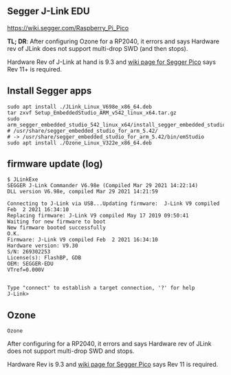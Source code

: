 
## Segger J-Link EDU

https://wiki.segger.com/Raspberry_Pi_Pico

**TL; DR**: After configuring Ozone for a RP2040, it errors and says Hardware rev of JLink does not support multi-drop SWD (and then stops).

Hardware Rev of J-Link at hand is 9.3 and [wiki page for Segger Pico](https://wiki.segger.com/Raspberry_Pi_Pico) says Rev 11+ is required.


## Install Segger apps


```shell
sudo apt install ./JLink_Linux_V698e_x86_64.deb
tar zxvf Setup_EmbeddedStudio_ARM_v542_linux_x64.tar.gz
sudo arm_segger_embedded_studio_542_linux_x64/install_segger_embedded_studio
# /usr/share/segger_embedded_studio_for_arm_5.42/
# -> /usr/share/segger_embedded_studio_for_arm_5.42/bin/emStudio
sudo apt install ./Ozone_Linux_V322e_x86_64.deb
```


## firmware update (log)

```console
$ JLinkExe
SEGGER J-Link Commander V6.98e (Compiled Mar 29 2021 14:22:14)
DLL version V6.98e, compiled Mar 29 2021 14:21:59

Connecting to J-Link via USB...Updating firmware:  J-Link V9 compiled Feb  2 2021 16:34:10
Replacing firmware: J-Link V9 compiled May 17 2019 09:50:41
Waiting for new firmware to boot
New firmware booted successfully
O.K.
Firmware: J-Link V9 compiled Feb  2 2021 16:34:10
Hardware version: V9.30
S/N: 269302253
License(s): FlashBP, GDB
OEM: SEGGER-EDU
VTref=0.000V


Type "connect" to establish a target connection, '?' for help
J-Link>
```

## Ozone

```shell
Ozone
```

After configuring for a RP2040, it errors and says Hardware rev of JLink does not support multi-drop SWD and stops.

Hardware Rev is 9.3 and [wiki page for Segger Pico](https://wiki.segger.com/Raspberry_Pi_Pico) says Rev 11 is required.
